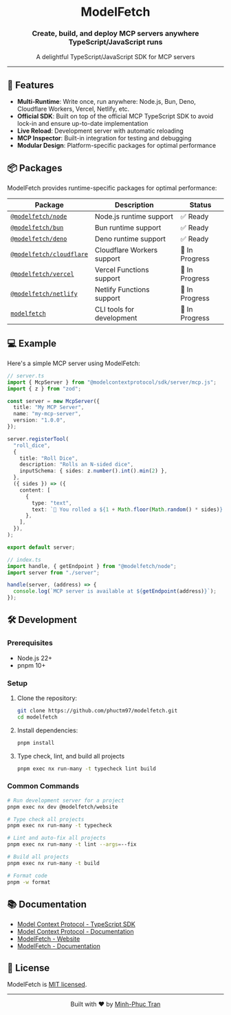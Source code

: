 <div align="center">
  <h1>ModelFetch</h1>

  <h3>Create, build, and deploy MCP servers anywhere TypeScript/JavaScript runs</h3>

  <p>A delightful TypeScript/JavaScript SDK for MCP servers</p>
</div>

---

## 🚀 Features

- **Multi-Runtime**: Write once, run anywhere: Node.js, Bun, Deno, Cloudflare Workers, Vercel, Netlify, etc.
- **Official SDK**: Built on top of the official MCP TypeScript SDK to avoid lock-in and ensure up-to-date implementation
- **Live Reload**: Development server with automatic reloading
- **MCP Inspector**: Built-in integration for testing and debugging
- **Modular Design**: Platform-specific packages for optimal performance

## 📦 Packages

ModelFetch provides runtime-specific packages for optimal performance:

| Package                                                | Description                | Status         |
| ------------------------------------------------------ | -------------------------- | -------------- |
| [`@modelfetch/node`](libs/modelfetch-node)             | Node.js runtime support    | ✅ Ready       |
| [`@modelfetch/bun`](libs/modelfetch-bun)               | Bun runtime support        | ✅ Ready       |
| [`@modelfetch/deno`](libs/modelfetch-deno)             | Deno runtime support       | ✅ Ready       |
| [`@modelfetch/cloudflare`](libs/modelfetch-cloudflare) | Cloudflare Workers support | 🚧 In Progress |
| [`@modelfetch/vercel`](libs/modelfetch-vercel)         | Vercel Functions support   | 🚧 In Progress |
| [`@modelfetch/netlify`](libs/modelfetch-netlify)       | Netlify Functions support  | 🚧 In Progress |
| [`modelfetch`](libs/modelfetch)                        | CLI tools for development  | 🚧 In Progress |

## 💻 Example

Here's a simple MCP server using ModelFetch:

```typescript
// server.ts
import { McpServer } from "@modelcontextprotocol/sdk/server/mcp.js";
import { z } from "zod";

const server = new McpServer({
  title: "My MCP Server",
  name: "my-mcp-server",
  version: "1.0.0",
});

server.registerTool(
  "roll_dice",
  {
    title: "Roll Dice",
    description: "Rolls an N-sided dice",
    inputSchema: { sides: z.number().int().min(2) },
  },
  ({ sides }) => ({
    content: [
      {
        type: "text",
        text: `🎲 You rolled a ${1 + Math.floor(Math.random() * sides)}!`,
      },
    ],
  }),
);

export default server;
```

```typescript
// index.ts
import handle, { getEndpoint } from "@modelfetch/node";
import server from "./server";

handle(server, (address) => {
  console.log(`MCP server is available at ${getEndpoint(address)}`);
});
```

## 🛠️ Development

### Prerequisites

- Node.js 22+
- pnpm 10+

### Setup

1. Clone the repository:

   ```bash
   git clone https://github.com/phuctm97/modelfetch.git
   cd modelfetch
   ```

2. Install dependencies:

   ```bash
   pnpm install
   ```

3. Type check, lint, and build all projects
   ```bash
   pnpm exec nx run-many -t typecheck lint build
   ```

### Common Commands

```bash
# Run development server for a project
pnpm exec nx dev @modelfetch/website

# Type check all projects
pnpm exec nx run-many -t typecheck

# Lint and auto-fix all projects
pnpm exec nx run-many -t lint --args=--fix

# Build all projects
pnpm exec nx run-many -t build

# Format code
pnpm -w format
```

## 📚 Documentation

- [Model Context Protocol - TypeScript SDK](https://github.com/modelcontextprotocol/typescript-sdk)
- [Model Context Protocol - Documentation](https://modelcontextprotocol.io)
- [ModelFetch - Website](https://preview.modelfetch.com)
- [ModelFetch - Documentation](https://preview.modelfetch.com/docs)

## 📄 License

ModelFetch is [MIT licensed](LICENSE).

---

<div align="center">
  <p>Built with ❤️ by <a href="https://x.com/phuctm97">Minh-Phuc Tran</a></p>
</div>
